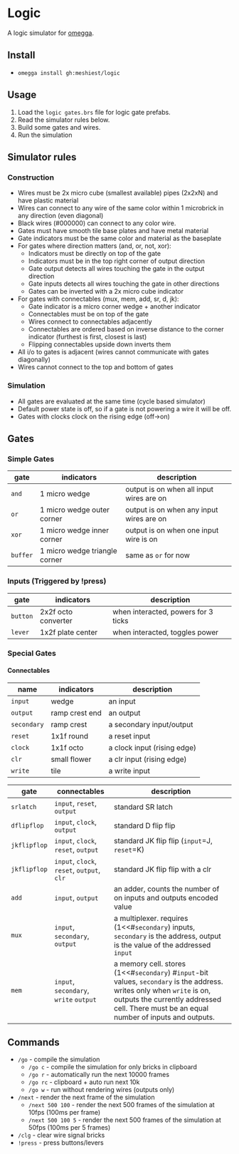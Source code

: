 # Logic

A logic simulator for [omegga](https://github.com/brickadia-community/omegga).

## Install

* `omegga install gh:meshiest/logic`

## Usage

1. Load the `logic gates.brs` file for logic gate prefabs.
2. Read the simulator rules below.
3. Build some gates and wires.
4. Run the simulation

## Simulator rules

### Construction

* Wires must be 2x micro cube (smallest available) pipes (2x2xN) and have plastic material
* Wires can connect to any wire of the same color within 1 microbrick in any direction (even diagonal)
* Black wires (#000000) can connect to any color wire.
* Gates must have smooth tile base plates and have metal material
* Gate indicators must be the same color and material as the baseplate
* For gates where direction matters (and, or, not, xor):
  * Indicators must be directly on top of the gate
  * Indicators must be in the top right corner of output direction
  * Gate output detects all wires touching the gate in the output direction
  * Gate inputs detects all wires touching the gate in other directions
  * Gates can be inverted with a 2x micro cube indicator
* For gates with connectables (mux, mem, add, sr, d, jk):
  * Gate indicator is a micro corner wedge + another indicator
  * Connectables must be on top of the gate
  * Wires connect to connectables adjacently
  * Connectables are ordered based on inverse distance to the corner indicator (furthest is first, closest is last)
  * Flipping connectables upside down inverts them
* All i/o to gates is adjacent (wires cannot communicate with gates diagonally)
* Wires cannot connect to the top and bottom of gates

### Simulation

* All gates are evaluated at the same time (cycle based simulator)
* Default power state is off, so if a gate is not powering a wire it will be off.
* Gates with clocks clock on the rising edge (off->on)

## Gates

### Simple Gates

|gate|indicators|description|
|-|-|-|
|`and`|1 micro wedge|output is on when all input wires are on|
|`or`|1 micro wedge outer corner|output is on when any input wires are on|
|`xor`|1 micro wedge inner corner|output is on when one input wire is on|
|`buffer`|1 micro wedge triangle corner|same as `or` for now|

### Inputs (Triggered by !press)

|gate|indicators|description|
|-|-|-|
|`button`|2x2f octo converter|when interacted, powers for 3 ticks|
|`lever`|1x2f plate center|when interacted, toggles power|

### Special Gates

#### Connectables
|name|indicators|description|
|-|-|-|
|`input`|wedge|an input|
|`output`|ramp crest end|an output|
|`secondary`|ramp crest|a secondary input/output|
|`reset`|1x1f round|a reset input|
|`clock`|1x1f octo|a clock input (rising edge)|
|`clr`|small flower|a clr input (rising edge)|
|`write`|tile|a write input|

|gate|connectables|description|
|-|-|-|
|`srlatch`|`input`, `reset`, `output`|standard SR latch|
|`dflipflop`|`input`, `clock`, `output`|standard D flip flip|
|`jkflipflop`|`input`, `clock`, `reset`, `output`|standard JK flip flip (`input`=J, `reset`=K)|
|`jkflipflop`|`input`, `clock`, `reset`, `output`, `clr`|standard JK flip flip with a clr|
|`add`|`input`, `output`|an adder, counts the number of on inputs and outputs encoded value|
|`mux`|`input`, `secondary`, `output`|a multiplexer. requires (1<<#`secondary`) inputs, `secondary` is the address, output is the value of the addressed `input`|
|`mem`|`input`, `secondary`, `write` `output`|a memory cell. stores (1<<#`secondary`) #`input`-bit values, `secondary` is the address. writes only when `write` is on, outputs the currently addressed cell. There must be an equal number of inputs and outputs.|


## Commands

* `/go` - compile the simulation
  * `/go c` - compile the simulation for only bricks in clipboard
  * `/go r` - automatically run the next 10000 frames
  * `/go rc` - clipboard + auto run next 10k
  * `/go w` - run without rendering wires (outputs only)
* `/next` - render the next frame of the simulation
  * `/next 500 100` - render the next 500 frames of the simulation at 10fps (100ms per frame)
  * `/next 500 100 5` - render the next 500 frames of the simulation at 50fps (100ms per 5 frames)
* `/clg` - clear wire signal bricks
* `!press` - press buttons/levers
